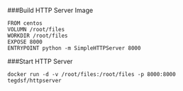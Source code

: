 ###Build HTTP Server Image

    FROM centos
    VOLUMN /root/files
    WORKDIR /root/files
    EXPOSE 8000
    ENTRYPOINT python -m SimpleHTTPServer 8000

###Start HTTP Server
    
    docker run -d -v /root/files:/root/files -p 8000:8000 tegdsf/httpserver
